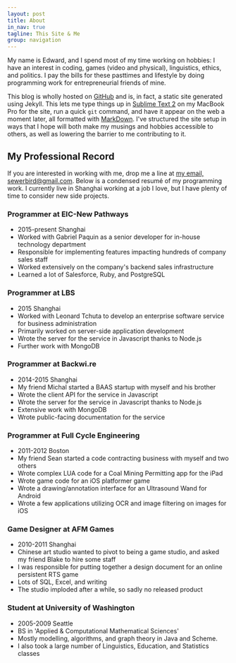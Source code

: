 ```yaml
---
layout: post
title: About
in_nav: true
tagline: This Site & Me
group: navigation
---
```


My name is Edward, and I spend most of my time working on hobbies: I have an interest in coding, games (video and physical), linguistics, ethics, and politics. I pay the bills for these pasttimes and lifestyle by doing programming work for entrepreneurial friends of mine.

This blog is wholly hosted on [GitHub](http://github.com/Sewerbird/sewerbird.github.io) and is, in fact, a static site generated using Jekyll. This lets me type things up in [Sublime Text 2](http://sublimetext.com) on my MacBook Pro for the site, run a quick `git` command, and have it appear on the web a moment later, all formatted with [MarkDown](http://daringfireball.net/projects/markdown). I've structured the site setup in ways that I hope will both make my musings and hobbies accessible to others, as well as lowering the barrier to me contributing to it.

## My Professional Record

If you are interested in working with me, drop me a line at [my email, sewerbird@gmail.com](sewerbird@gmail.com). Below is a condensed resumé of my programming work. I currently live in Shanghai working at a job I love, but I have plenty of time to consider new side projects.

### Programmer at EIC-New Pathways

 - 2015-present Shanghai
 - Worked with Gabriel Paquin as a senior developer for in-house technology department
 - Responsible for implementing features impacting hundreds of company sales staff
 - Worked extensively on the company's backend sales infrastructure
 - Learned a lot of Salesforce, Ruby, and PostgreSQL

### Programmer at LBS

 - 2015 Shanghai
 - Worked with Leonard Tchuta to develop an enterprise software service for business administration
 - Primarily worked on server-side application development
 - Wrote the server for the service in Javascript thanks to Node.js
 - Further work with MongoDB

### Programmer at Backwi.re

- 2014-2015 Shanghai
- My friend Michal started a BAAS startup with myself and his brother
- Wrote the client API for the service in Javascript
- Wrote the server for the service in Javascript thanks to Node.js
- Extensive work with MongoDB
- Wrote public-facing documentation for the service

### Programmer at Full Cycle Engineering

- 2011-2012 Boston
- My friend Sean started a code contracting business with myself and two others
- Wrote complex LUA code for a Coal Mining Permitting app for the iPad
- Wrote game code for an iOS platformer game
- Wrote a drawing/annotation interface for an Ultrasound Wand for Android
- Wrote a few applications utilizing OCR and image filtering on images for iOS

### Game Designer at AFM Games

- 2010-2011 Shanghai
- Chinese art studio wanted to pivot to being a game studio, and asked my friend Blake to hire some staff
- I was responsible for putting together a design document for an online persistent RTS game
- Lots of SQL, Excel, and writing
- The studio imploded after a while, so sadly no released product

### Student at University of Washington

- 2005-2009 Seattle
- BS in 'Applied & Computational Mathematical Sciences'
- Mostly modelling, algorithms, and graph theory in Java and Scheme. 
- I also took a large number of Linguistics, Education, and Statistics classes
